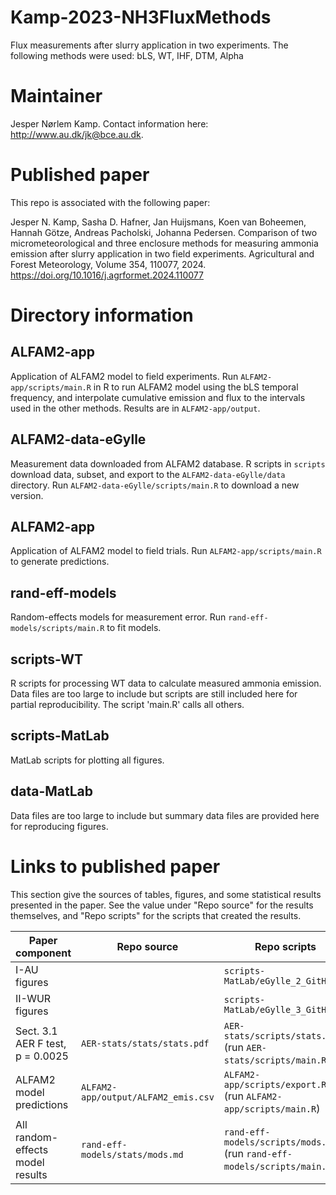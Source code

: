 # Kamp-2023-NH3FluxMethods
Flux measurements after slurry application in two experiments. The following methods were used: bLS, WT, IHF, DTM, Alpha

# Maintainer
Jesper Nørlem Kamp.
Contact information here: <http://www.au.dk/jk@bce.au.dk>.

# Published paper
This repo is associated with the following paper:

Jesper N. Kamp, Sasha D. Hafner, Jan Huijsmans, Koen van Boheemen, Hannah Götze, Andreas Pacholski, Johanna Pedersen.
Comparison of two micrometeorological and three enclosure methods for measuring ammonia emission after slurry application in two field experiments.
Agricultural and Forest Meteorology, Volume 354, 110077, 2024. 
https://doi.org/10.1016/j.agrformet.2024.110077

# Directory information
## ALFAM2-app
Application of ALFAM2 model to field experiments.
Run `ALFAM2-app/scripts/main.R` in R to run ALFAM2 model using the bLS temporal frequency, and interpolate cumulative emission and flux to the intervals used in the other methods. 
Results are in `ALFAM2-app/output`.

## ALFAM2-data-eGylle
Measurement data downloaded from ALFAM2 database.
R scripts in `scripts` download data, subset, and export to the `ALFAM2-data-eGylle/data` directory.
Run `ALFAM2-data-eGylle/scripts/main.R` to download a new version.

## ALFAM2-app
Application of ALFAM2 model to field trials.
Run `ALFAM2-app/scripts/main.R` to generate predictions.

## rand-eff-models
Random-effects models for measurement error.
Run `rand-eff-models/scripts/main.R` to fit models.

## scripts-WT
R scripts for processing WT data to calculate measured ammonia emission. 
Data files are too large to include but scripts are still included here for partial reproducibility. 
The script 'main.R' calls all others.

## scripts-MatLab
MatLab scripts for plotting all figures. 

## data-MatLab
Data files are too large to include but summary data files are provided here for reproducing figures.

# Links to published paper
This section give the sources of tables, figures, and some statistical results presented in the paper.
See the value under "Repo source" for the results themselves, and "Repo scripts" for the scripts that created the results.

| Paper component                    |  Repo source                             |  Repo scripts                                                            |
|-----------------                   |-----------------                         |---------------                                                           |
| I-AU figures                       |                                          | `scripts-MatLab/eGylle_2_GitHub.m`                                       |
| II-WUR figures                     |                                          | `scripts-MatLab/eGylle_3_GitHub.m`                                       |
| Sect. 3.1 AER F test, p = 0.0025   | `AER-stats/stats/stats.pdf`              | `AER-stats/scripts/stats.Rmd` (run `AER-stats/scripts/main.R`)           |
| ALFAM2 model predictions           | `ALFAM2-app/output/ALFAM2_emis.csv`      | `ALFAM2-app/scripts/export.R` (run `ALFAM2-app/scripts/main.R`)          |
| All random-effects model results   | `rand-eff-models/stats/mods.md`          | `rand-eff-models/scripts/mods.Rmd` (run `rand-eff-models/scripts/main.R`)|
